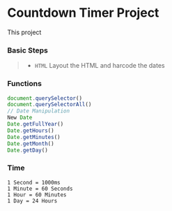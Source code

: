 # Countdown Timer Project

This project 

### Basic Steps

> - `HTML` Layout the HTML and harcode the dates 

### Functions

```js
document.querySelector()
document.querySelectorAll()
// Date Manipulation
New Date
Date.getFullYear()
Date.getHours()
Date.getMinutes()
Date.getMonth()
Date.getDay()
```

### Time

```textile
1 Second = 1000ms
1 Minute = 60 Seconds
1 Hour = 60 Minutes
1 Day = 24 Hours
```

